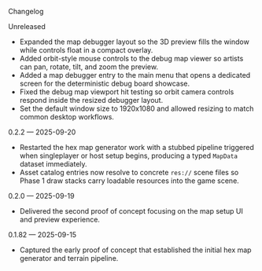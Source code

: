 Changelog

Unreleased
- Expanded the map debugger layout so the 3D preview fills the window while controls float in a compact overlay.
- Added orbit-style mouse controls to the debug map viewer so artists can pan, rotate, tilt, and zoom the preview.
- Added a map debugger entry to the main menu that opens a dedicated screen for the deterministic debug board showcase.
- Fixed the debug map viewport hit testing so orbit camera controls respond inside the resized debugger layout.
- Set the default window size to 1920x1080 and allowed resizing to match common desktop workflows.

0.2.2 — 2025-09-20
- Restarted the hex map generator work with a stubbed pipeline triggered when singleplayer or host setup begins, producing a typed `MapData` dataset immediately.
- Asset catalog entries now resolve to concrete `res://` scene files so Phase 1 draw stacks carry loadable resources into the game scene.

0.2.0 — 2025-09-19
- Delivered the second proof of concept focusing on the map setup UI and preview experience.

0.1.82 — 2025-09-15
- Captured the early proof of concept that established the initial hex map generator and terrain pipeline.
